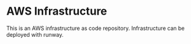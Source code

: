 # AWS Infrastructure

This is an AWS infrastructure as code repository. Infrastructure can be deployed with runway.
